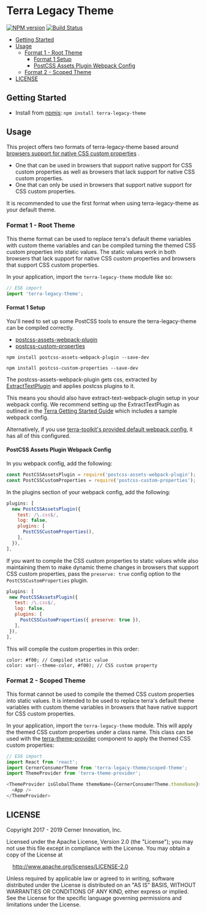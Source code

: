 # Terra Legacy Theme

[![NPM version](https://badgen.net/npm/v/terra-legacy-theme)](https://www.npmjs.org/package/terra-legacy-theme)
[![Build Status](https://badgen.net/travis/cerner/terra-core)](https://travis-ci.com/cerner/terra-core)


- [Getting Started](#getting-started)
- [Usage](#usage)
  - [Format 1 - Root Theme](#format-1---root-theme)
    - [Format 1 Setup](#format-1-setup)
    - [PostCSS Assets Plugin Webpack Config](#postcss-assets-plugin-webpack-config)
  - [Format 2 - Scoped Theme](#format-2---scoped-theme)
- [LICENSE](#license)

## Getting Started

- Install from [npmjs](https://www.npmjs.com): `npm install terra-legacy-theme`

## Usage
This project offers two formats of terra-legacy-theme based around [browsers support for native CSS custom properties](http://caniuse.com/#search=custom%20properties) .

* One that can be used in browsers that support native support for CSS custom properties as well as browsers that lack support for native CSS custom properties.
* One that can only be used in browsers that support native support for CSS custom properties.

It is recommended to use the first format when using terra-legacy-theme as your default theme.

### Format 1 - Root Theme
This theme format can be used to replace terra's default theme variables with custom theme variables and can be compiled turning the themed CSS custom properties into static values. The static values work in both browsers that lack support for native CSS custom properties and browsers that support CSS custom properties.

In your application, import the `terra-legacy-theme` module like so:

```js
// ES6 import
import 'terra-legacy-theme';
```

#### Format 1 Setup

You'll need to set up some PostCSS tools to ensure the terra-legacy-theme can be compiled correctly.

* [postcss-assets-webpack-plugin](https://github.com/klimashkin/postcss-assets-webpack-plugin)
* [postcss-custom-properties](https://github.com/postcss/postcss-custom-properties)

`npm install postcss-assets-webpack-plugin --save-dev`

`npm install postcss-custom-properties --save-dev`

The postcss-assets-webpack-plugin gets css, extracted by [ExtractTextPlugin](https://github.com/webpack/extract-text-webpack-plugin) and applies postcss plugins to it.

This means you should also have extract-text-webpack-plugin setup in your webpack config. We recommend setting up the ExtractTextPlugin as outlined in the [Terra Getting Started Guide](https://terra-ui.herokuapp.com/getting-started#configuring-webpack) which includes a sample webpack config.

Alternatively, if you use [terra-toolkit's provided default webpack config](https://github.com/cerner/terra-toolkit/blob/master/config/webpack/webpack.config.js), it has all of this configured.


#### PostCSS Assets Plugin Webpack Config

In you webpack config, add the following:

```js
const PostCSSAssetsPlugin = require('postcss-assets-webpack-plugin');
const PostCSSCustomProperties = require('postcss-custom-properties');
```

In the plugins section of your webpack config, add the following:

```js
plugins: [
  new PostCSSAssetsPlugin({
    test: /\.css$/,
    log: false,
    plugins: [
      PostCSSCustomProperties(),
    ],
  }),
],
```

If you want to compile the CSS custom properties to static values while also maintaining them to make dynamic theme changes in browsers that support CSS custom properties, pass the `preserve: true` config option to the `PostCSSCustomProperties` plugin.

```js
plugins: [
 new PostCSSAssetsPlugin({
   test: /\.css$/,
   log: false,
   plugins: [
     PostCSSCustomProperties({ preserve: true }),
   ],
 }),
],
```

This will compile the custom properties in this order:

```
color: #f00; // Compiled static value
color: var(--theme-color, #f00); // CSS custom property
```

### Format 2 - Scoped Theme
This format cannot be used to compile the themed CSS custom properties into static values. It is intended to be used to replace terra's default theme variables with custom theme variables in browsers that have native support for CSS custom properties.

In your application, import the `terra-legacy-theme` module. This will apply the themed CSS custom properties under a class name. This class can be used with the [terra-theme-provider](https://www.npmjs.com/package/terra-theme-provider) component to apply the themed CSS custom properties:

```js
// ES6 import
import React from 'react';
import CernerConsumerTheme from 'terra-legacy-theme/scoped-theme';
import ThemeProvider from 'terra-theme-provider';

<ThemeProvider isGlobalTheme themeName={CernerConsumerTheme.themeName}>
  <App />
</ThemeProvider>
```

## LICENSE

Copyright 2017 - 2019 Cerner Innovation, Inc.

Licensed under the Apache License, Version 2.0 (the "License"); you may not use this file except in compliance with the License. You may obtain a copy of the License at

&nbsp;&nbsp;&nbsp;&nbsp;http://www.apache.org/licenses/LICENSE-2.0

Unless required by applicable law or agreed to in writing, software distributed under the License is distributed on an "AS IS" BASIS, WITHOUT WARRANTIES OR CONDITIONS OF ANY KIND, either express or implied. See the License for the specific language governing permissions and limitations under the License.
